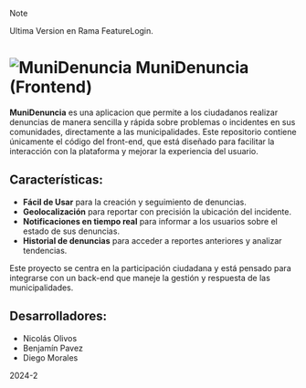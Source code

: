 > [!NOTE]  
> Ultima Version en Rama FeatureLogin.
> 
# ![MuniDenuncia](https://github.com/user-attachments/assets/65d5e61c-74d9-4571-83c1-ba76e6b0ce91) MuniDenuncia (Frontend)


**MuniDenuncia** es una aplicacion que permite a los ciudadanos realizar denuncias de manera sencilla y rápida sobre problemas o incidentes en sus comunidades, directamente a las municipalidades. Este repositorio contiene únicamente el código del front-end, que está diseñado para facilitar la interacción con la plataforma y mejorar la experiencia del usuario.

## Características:
- **Fácil de Usar** para la creación y seguimiento de denuncias.
- **Geolocalización** para reportar con precisión la ubicación del incidente.
- **Notificaciones en tiempo real** para informar a los usuarios sobre el estado de sus denuncias.
- **Historial de denuncias** para acceder a reportes anteriores y analizar tendencias.

Este proyecto se centra en la participación ciudadana y está pensado para integrarse con un back-end que maneje la gestión y respuesta de las municipalidades.

## Desarrolladores:
- Nicolás Olivos
- Benjamín Pavez
- Diego Morales

2024-2
